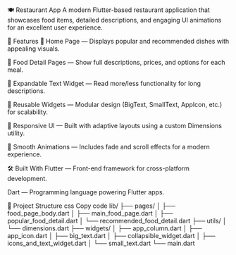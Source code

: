 🍽️ Restaurant App
A modern Flutter-based restaurant application that showcases food items, detailed descriptions, and engaging UI animations for an excellent user experience.

🚀 Features
🧭 Home Page — Displays popular and recommended dishes with appealing visuals.

🍕 Food Detail Pages — Show full descriptions, prices, and options for each meal.

📜 Expandable Text Widget — Read more/less functionality for long descriptions.

🧱 Reusable Widgets — Modular design (BigText, SmallText, AppIcon, etc.) for scalability.

🧩 Responsive UI — Built with adaptive layouts using a custom Dimensions utility.

💨 Smooth Animations — Includes fade and scroll effects for a modern experience.

🛠️ Built With
Flutter — Front-end framework for cross-platform development.

Dart — Programming language powering Flutter apps.

📂 Project Structure
css
Copy code
lib/
├── pages/
│   ├── food_page_body.dart
│   ├── main_food_page.dart
│   ├── popular_food_detail.dart
│   └── recommended_food_detail.dart
├── utils/
│   └── dimensions.dart
├── widgets/
│   ├── app_column.dart
│   ├── app_icon.dart
│   ├── big_text.dart
│   ├── collapsible_widget.dart
│   ├── icons_and_text_widget.dart
│   └── small_text.dart
└── main.dart
